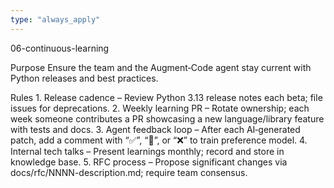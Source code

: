```yaml
---
type: "always_apply"
---
```


06-continuous-learning

Purpose
Ensure the team and the Augment‑Code agent stay current with Python releases and best practices.

Rules
	1.	Release cadence – Review Python 3.13 release notes each beta; file issues for deprecations.
	2.	Weekly learning PR – Rotate ownership; each week someone contributes a PR showcasing a new language/library feature with tests and docs.
	3.	Agent feedback loop – After each AI‑generated patch, add a comment with “✅”, “🤔”, or “❌” to train preference model.
	4.	Internal tech talks – Present learnings monthly; record and store in knowledge base.
	5.	RFC process – Propose significant changes via docs/rfc/NNNN-description.md; require team consensus.
